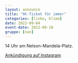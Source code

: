 ```yaml
---
layout: announce
title: "9€-Ticket für immer"
categories: [linke, klima]
date: 2022-09-04
event-date: 2022-09-10
gruppe: [nan]
---
```


14 Uhr am Nelson-Mandela-Platz.

[Ankündigung auf Instagram](https://www.instagram.com/p/CiARVUnjqXW/)
